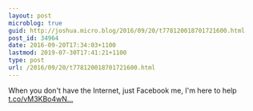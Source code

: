 ```yaml
---
layout: post
microblog: true
guid: http://joshua.micro.blog/2016/09/20/t778120018701721600.html
post_id: 34964
date: 2016-09-20T17:34:03+1100
lastmod: 2019-07-30T17:41:21+1100
type: post
url: /2016/09/20/t778120018701721600.html
---
```

When you don't have the Internet, just Facebook me, I'm here to help [t.co/vM3KBo4wN...](https://t.co/vM3KBo4wNa)
